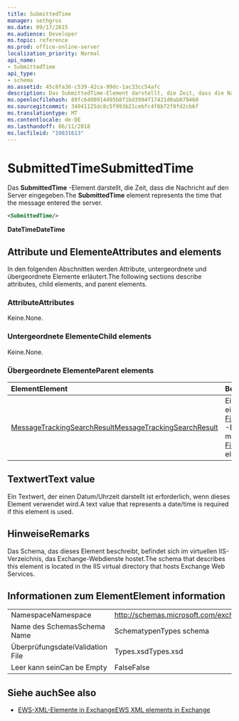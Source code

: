 ```yaml
---
title: SubmittedTime
manager: sethgros
ms.date: 09/17/2015
ms.audience: Developer
ms.topic: reference
ms.prod: office-online-server
localization_priority: Normal
api_name:
- SubmittedTime
api_type:
- schema
ms.assetid: 45c8fa36-c539-42ca-99dc-1ac33cc54afc
description: Das SubmittedTime-Element darstellt, die Zeit, dass die Nachricht auf den Server eingegeben.
ms.openlocfilehash: 89fc6400914495b8f1bd3994f17421d0ab079460
ms.sourcegitcommit: 34041125dc8c5f993b21cebfc4f8b72f0fd2cb6f
ms.translationtype: MT
ms.contentlocale: de-DE
ms.lasthandoff: 06/11/2018
ms.locfileid: "19831613"
---
```

# <a name="submittedtime"></a><span data-ttu-id="4d47f-103">SubmittedTime</span><span class="sxs-lookup"><span data-stu-id="4d47f-103">SubmittedTime</span></span>

<span data-ttu-id="4d47f-104">Das **SubmittedTime** -Element darstellt, die Zeit, dass die Nachricht auf den Server eingegeben.</span><span class="sxs-lookup"><span data-stu-id="4d47f-104">The **SubmittedTime** element represents the time that the message entered the server.</span></span> 
  
```XML
<SubmittedTime/>
```

 <span data-ttu-id="4d47f-105">**DateTime**</span><span class="sxs-lookup"><span data-stu-id="4d47f-105">**DateTime**</span></span>
## <a name="attributes-and-elements"></a><span data-ttu-id="4d47f-106">Attribute und Elemente</span><span class="sxs-lookup"><span data-stu-id="4d47f-106">Attributes and elements</span></span>

<span data-ttu-id="4d47f-107">In den folgenden Abschnitten werden Attribute, untergeordnete und übergeordnete Elemente erläutert.</span><span class="sxs-lookup"><span data-stu-id="4d47f-107">The following sections describe attributes, child elements, and parent elements.</span></span>
  
### <a name="attributes"></a><span data-ttu-id="4d47f-108">Attribute</span><span class="sxs-lookup"><span data-stu-id="4d47f-108">Attributes</span></span>

<span data-ttu-id="4d47f-109">Keine.</span><span class="sxs-lookup"><span data-stu-id="4d47f-109">None.</span></span>
  
### <a name="child-elements"></a><span data-ttu-id="4d47f-110">Untergeordnete Elemente</span><span class="sxs-lookup"><span data-stu-id="4d47f-110">Child elements</span></span>

<span data-ttu-id="4d47f-111">Keine.</span><span class="sxs-lookup"><span data-stu-id="4d47f-111">None.</span></span>
  
### <a name="parent-elements"></a><span data-ttu-id="4d47f-112">Übergeordnete Elemente</span><span class="sxs-lookup"><span data-stu-id="4d47f-112">Parent elements</span></span>

|<span data-ttu-id="4d47f-113">**Element**</span><span class="sxs-lookup"><span data-stu-id="4d47f-113">**Element**</span></span>|<span data-ttu-id="4d47f-114">**Beschreibung**</span><span class="sxs-lookup"><span data-stu-id="4d47f-114">**Description**</span></span>|
|:-----|:-----|
|[<span data-ttu-id="4d47f-115">MessageTrackingSearchResult</span><span class="sxs-lookup"><span data-stu-id="4d47f-115">MessageTrackingSearchResult</span></span>](messagetrackingsearchresult.md) <br/> |<span data-ttu-id="4d47f-116">Ein einzelnes Nachricht Ergebnis für ein [FindMessageTrackingReportResponse](findmessagetrackingreportresponse.md) -Element enthält.</span><span class="sxs-lookup"><span data-stu-id="4d47f-116">Contains a single message result for a [FindMessageTrackingReportResponse](findmessagetrackingreportresponse.md) element.</span></span>  <br/> |
   
## <a name="text-value"></a><span data-ttu-id="4d47f-117">Textwert</span><span class="sxs-lookup"><span data-stu-id="4d47f-117">Text value</span></span>

 <span data-ttu-id="4d47f-118">Ein Textwert, der einen Datum/Uhrzeit darstellt ist erforderlich, wenn dieses Element verwendet wird.</span><span class="sxs-lookup"><span data-stu-id="4d47f-118">A text value that represents a date/time is required if this element is used.</span></span> 
  
## <a name="remarks"></a><span data-ttu-id="4d47f-119">Hinweise</span><span class="sxs-lookup"><span data-stu-id="4d47f-119">Remarks</span></span>

<span data-ttu-id="4d47f-120">Das Schema, das dieses Element beschreibt, befindet sich im virtuellen IIS-Verzeichnis, das Exchange-Webdienste hostet.</span><span class="sxs-lookup"><span data-stu-id="4d47f-120">The schema that describes this element is located in the IIS virtual directory that hosts Exchange Web Services.</span></span>
  
## <a name="element-information"></a><span data-ttu-id="4d47f-121">Informationen zum Element</span><span class="sxs-lookup"><span data-stu-id="4d47f-121">Element information</span></span>

|||
|:-----|:-----|
|<span data-ttu-id="4d47f-122">Namespace</span><span class="sxs-lookup"><span data-stu-id="4d47f-122">Namespace</span></span>  <br/> |http://schemas.microsoft.com/exchange/services/2006/types  <br/> |
|<span data-ttu-id="4d47f-123">Name des Schemas</span><span class="sxs-lookup"><span data-stu-id="4d47f-123">Schema Name</span></span>  <br/> |<span data-ttu-id="4d47f-124">Schematypen</span><span class="sxs-lookup"><span data-stu-id="4d47f-124">Types schema</span></span>  <br/> |
|<span data-ttu-id="4d47f-125">Überprüfungsdatei</span><span class="sxs-lookup"><span data-stu-id="4d47f-125">Validation File</span></span>  <br/> |<span data-ttu-id="4d47f-126">Types.xsd</span><span class="sxs-lookup"><span data-stu-id="4d47f-126">Types.xsd</span></span>  <br/> |
|<span data-ttu-id="4d47f-127">Leer kann sein</span><span class="sxs-lookup"><span data-stu-id="4d47f-127">Can be Empty</span></span>  <br/> |<span data-ttu-id="4d47f-128">False</span><span class="sxs-lookup"><span data-stu-id="4d47f-128">False</span></span>  <br/> |
   
## <a name="see-also"></a><span data-ttu-id="4d47f-129">Siehe auch</span><span class="sxs-lookup"><span data-stu-id="4d47f-129">See also</span></span>



- [<span data-ttu-id="4d47f-130">EWS-XML-Elemente in Exchange</span><span class="sxs-lookup"><span data-stu-id="4d47f-130">EWS XML elements in Exchange</span></span>](ews-xml-elements-in-exchange.md)

